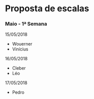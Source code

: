 # Proposta de escalas

### Maio - 1ª Semana

15/05/2018
- Wouerner
- Vinícius

16/05/2018
- Cleber
- Léo

17/05/2018
- Pedro
